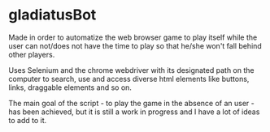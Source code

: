 # gladiatusBot

Made in order to automatize the web browser game to play itself while the user can not/does not have the time to play so that he/she won't fall behind other players.

Uses Selenium and the chrome webdriver with its designated path on the computer to search, use and access diverse html elements like buttons, links, draggable elements and so on.
 
The main goal of the script - to play the game in the absence of an user - has been achieved, but it is still a work in progress and I have a lot of ideas to add to it.
